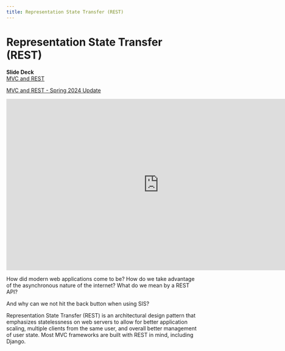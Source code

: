 ```yaml
---
title: Representation State Transfer (REST)
---
```


# Representation State Transfer (REST)

__Slide Deck__   
[MVC and REST](https://docs.google.com/presentation/d/1OqDykKXiGcjPC-HCtXzUIv3EvY7eFml0qrE07nPueSM/edit?usp=sharing)

[MVC and REST - Spring 2024 Update](https://docs.google.com/presentation/d/1UATEbAs1E98E6U8f6RayEftA8DU2VA7V747yl5nmOt0/edit?usp=sharing)


<iframe width="800" height="450" src="https://www.youtube.com/embed/69OMVWYgBvA" frameborder="0" allow="accelerometer; autoplay; encrypted-media; gyroscope; picture-in-picture" allowfullscreen></iframe>

How did modern web applications come to be? How do we take advantage of the asynchronous nature of the internet? What do we mean by a REST API?

And why can we not hit the back button when using SIS?

Representation State Transfer (REST) is an architectural design pattern that emphasizes statelessness on web servers to allow for better application scaling, multiple clients from the same user, and overall better management of user state. Most MVC frameworks are built with REST in mind, including Django.